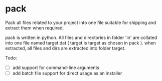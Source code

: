 # pack

Pack all files related to your project into one file suitable for shipping and extract them when required.

pack is written in python. All files and directories in folder 'in' are collated into one file named target.dat ( target 
is target as chosen in pack ). when extracted, all files and dirs are extracted into folder target.

Todo:

- [ ] add support for command-line arguments 
- [ ] add batch file support for direct usage as an installer
